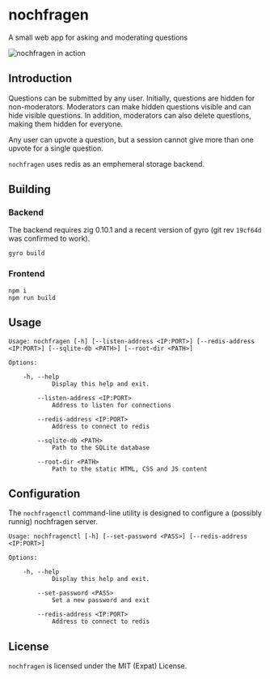 # nochfragen

A small web app for asking and moderating questions

![nochfragen in action](images/screenshot.png)

## Introduction

Questions can be submitted by any user. Initially, questions are
hidden for non-moderators. Moderators can make hidden questions
visible and can hide visible questions. In addition, moderators can
also delete questions, making them hidden for everyone.

Any user can upvote a question, but a session cannot give more than
one upvote for a single question.

`nochfragen` uses redis as an emphemeral storage backend.

## Building

### Backend

The backend requires zig 0.10.1 and a recent version of gyro (git rev
`19cf64d` was confirmed to work).

```
gyro build
```

### Frontend

```
npm i
npm run build
```

## Usage

```
Usage: nochfragen [-h] [--listen-address <IP:PORT>] [--redis-address <IP:PORT>] [--sqlite-db <PATH>] [--root-dir <PATH>]

Options:

    -h, --help
            Display this help and exit.

        --listen-address <IP:PORT>
            Address to listen for connections

        --redis-address <IP:PORT>
            Address to connect to redis

        --sqlite-db <PATH>
            Path to the SQLite database

        --root-dir <PATH>
            Path to the static HTML, CSS and JS content

```

## Configuration

The `nochfragenctl` command-line utility is designed to configure a
(possibly runnig) nochfragen server.

```
Usage: nochfragenctl [-h] [--set-password <PASS>] [--redis-address <IP:PORT>]

Options:

    -h, --help
            Display this help and exit.

        --set-password <PASS>
            Set a new password and exit

        --redis-address <IP:PORT>
            Address to connect to redis

```

## License

`nochfragen` is licensed under the MIT (Expat) License.
